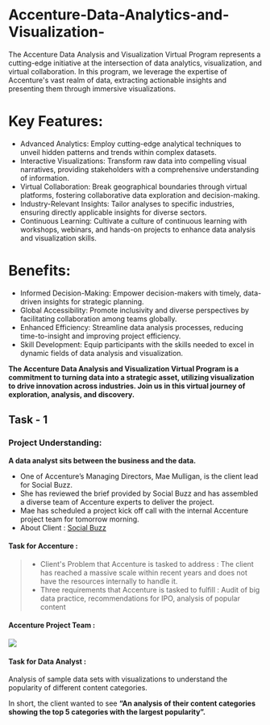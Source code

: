 # Accenture-Data-Analytics-and-Visualization-
The Accenture Data Analysis and Visualization Virtual Program represents a cutting-edge initiative at the intersection of data analytics, visualization, and virtual collaboration. In this program, we leverage the expertise of Accenture's vast realm of data, extracting actionable insights and presenting them through immersive visualizations.<br>
# Key Features:

- Advanced Analytics: Employ cutting-edge analytical techniques to unveil hidden patterns and trends within complex datasets.
- Interactive Visualizations: Transform raw data into compelling visual narratives, providing stakeholders with a comprehensive understanding of information.
- Virtual Collaboration: Break geographical boundaries through virtual platforms, fostering collaborative data exploration and decision-making.
- Industry-Relevant Insights: Tailor analyses to specific industries, ensuring directly applicable insights for diverse sectors.
- Continuous Learning: Cultivate a culture of continuous learning with workshops, webinars, and hands-on projects to enhance data analysis and visualization skills.

# Benefits:

- Informed Decision-Making: Empower decision-makers with timely, data-driven insights for strategic planning.
- Global Accessibility: Promote inclusivity and diverse perspectives by facilitating collaboration among teams globally.
- Enhanced Efficiency: Streamline data analysis processes, reducing time-to-insight and improving project efficiency.
- Skill Development: Equip participants with the skills needed to excel in dynamic fields of data analysis and visualization.

**The Accenture Data Analysis and Visualization Virtual Program is a commitment to turning data into a strategic asset, utilizing visualization to drive innovation across industries. Join us in this virtual journey of exploration, analysis, and discovery.**

## Task - 1
### Project Understanding:
**A data analyst sits between the business and the data.**

 - One of Accenture’s Managing Directors, Mae Mulligan, is the client lead for Social Buzz.
 - She has reviewed the brief provided by Social Buzz and has assembled a diverse team of Accenture experts to deliver the project.
 - Mae has scheduled a project kick off call with the internal Accenture project team for tomorrow morning.
 - About Client : [Social Buzz]([https://github.com/Sinhaaz/Accenture-Data-Analytics-and-Visualization-Virtual-Internship/blob/main/Data_Analytics%20Client%20Brief.pdf](https://github.com/gauravtailor8520/Accenture-Data-Analytics-and-Visualization./blob/7781ab46ace3003a65a171f35444ba02b9dd34bb/Data_Analytics%20Client%20Brief.pdf))

#### Task for Accenture : 

 >- Client's Problem that Accenture is tasked to address : The client has reached a massive scale within recent years and does not have the resources internally to handle it.
 >- Three requirements that Accenture is tasked to fulfill : Audit of big data practice, recommendations for IPO, analysis of popular content
 
 #### Accenture Project Team :
 <img src = "Project Team.png">
 
 #### Task for Data Analyst :
Analysis of sample data sets with visualizations to understand the popularity of different content categories.

In short, the client wanted to see **“An analysis of their content categories showing the top 5 categories with the largest popularity”.** 
